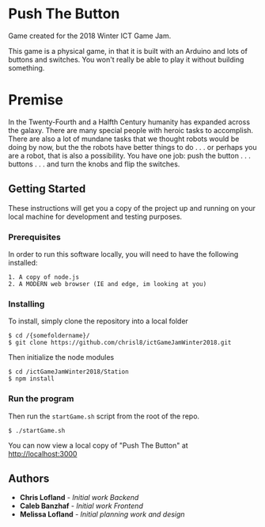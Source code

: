 # Push The Button

Game created for the 2018 Winter ICT Game Jam.

This game is a physical game, in that it is built with an Arduino and lots of buttons and switches.
You won't really be able to play it without building something.

# Premise

In the Twenty-Fourth and a Halfth Century humanity has expanded across the galaxy. There are many special people with heroic tasks to accomplish. There are also a lot of mundane tasks that we thought robots would be doing by now, but the the robots have better things to do . . . or perhaps you are a robot, that is also a possibility.
You have one job: push the button . . . buttons . . . and turn the knobs and flip the switches.

## Getting Started

These instructions will get you a copy of the project up and running on your local machine for development and testing purposes.

### Prerequisites

In order to run this software locally, you will need to have the following installed:

```
1. A copy of node.js
2. A MODERN web browser (IE and edge, im looking at you)
```

### Installing

To install, simply clone the repository into a local folder

```
$ cd /{somefoldername}/
$ git clone https://github.com/chrisl8/ictGameJamWinter2018.git
```

Then initialize the node modules

```
$ cd /ictGameJamWinter2018/Station
$ npm install
```

### Run the program
Then run the `startGame.sh` script from the root of the repo. 

```
$ ./startGame.sh
```

You can now view a local copy of "Push The Button" at [http://localhost:3000](http://localhost:3000)

## Authors

* **Chris Lofland** - *Initial work Backend*
* **Caleb Banzhaf** - *Initial work Frontend*
* **Melissa Lofland** - *Initial planning work and design*
